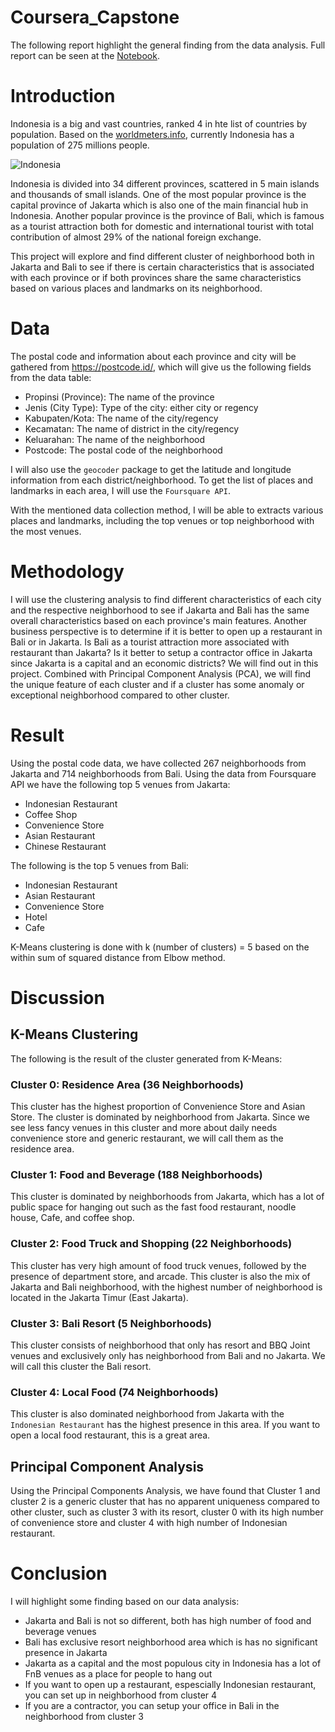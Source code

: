 # Coursera_Capstone

The following report highlight the general finding from the data analysis. Full report can be seen at the [Notebook](https://github.com/Argaadya/Coursera_Capstone/blob/main/week4.ipynb).

# Introduction

Indonesia is a big and vast countries, ranked 4 in hte list of countries by population. Based on the [worldmeters.info](https://www.worldometers.info/world-population/indonesia-population/), currently Indonesia has a population of 275 millions people. 

![Indonesia](https://images.mapsofworld.com/earthquake/1482303515indonesia-map.gif)

Indonesia is divided into 34 different provinces, scattered in 5 main islands and thousands of small islands. One of the most popular province is the capital province of Jakarta which is also one of the main financial hub in Indonesia. Another popular province is the province of Bali, which is famous as a tourist attraction both for domestic and international tourist with total contribution of almost 29% of the national foreign exchange.

This project will explore and find different cluster of neighborhood both in Jakarta and Bali to see if there is certain characteristics that is associated with each province or if both provinces share the same characteristics based on various places and landmarks on its neighborhood.

# Data

The postal code and information about each province and city will be gathered from https://postcode.id/, which will give us the following fields from the data table:

- Propinsi (Province): The name of the province
- Jenis (City Type): Type of the city: either city or regency
- Kabupaten/Kota: The name of the city/regency
- Kecamatan: The name of district in the city/regency
- Keluarahan: The name of the neighborhood
- Postcode: The postal code of the neighborhood

I will also use the `geocoder` package to get the latitude and longitude information from each district/neighborhood. To get the list of places and landmarks in each area, I will use the `Foursquare API`.

With the mentioned data collection method, I will be able to extracts various places and landmarks, including the top venues or top neighborhood with the most venues. 

# Methodology

I will use the clustering analysis to find different characteristics of each city and the respective neighborhood to see if Jakarta and Bali has the same overall characteristics based on each province's main features. Another business perspective is to determine if it is better to open up a restaurant in Bali or in Jakarta. Is Bali as a tourist attraction more associated with restaurant than Jakarta? Is it better to setup a contractor office in Jakarta since Jakarta is a capital and an economic districts? We will find out in this project. Combined with Principal Component Analysis (PCA), we will find the unique feature of each cluster and if a cluster has some anomaly or exceptional neighborhood compared to other cluster.

# Result

Using the postal code data, we have collected 267 neighborhoods from Jakarta and 714 neighborhoods from Bali. Using the data from Foursquare API we have the following top 5 venues from Jakarta:

- Indonesian Restaurant
- Coffee Shop
- Convenience Store
- Asian Restaurant
- Chinese Restaurant

The following is the top 5 venues from Bali:

- Indonesian Restaurant
- Asian Restaurant
- Convenience Store
- Hotel
- Cafe

K-Means clustering is done with k (number of clusters) = 5 based on the within sum of squared distance from Elbow method.

# Discussion

## K-Means Clustering

The following is the result of the cluster generated from K-Means:

### Cluster 0: Residence Area (36 Neighborhoods)

This cluster has the highest proportion of Convenience Store and Asian Store. The cluster is dominated by neighborhood from Jakarta. Since we see less fancy venues in this cluster and more about daily needs convenience store and generic restaurant, we will call them as the residence area.

### Cluster 1: Food and Beverage (188 Neighborhoods)

This cluster is dominated by neighborhoods from Jakarta, which has a lot of public space for hanging out such as the fast food restaurant, noodle house, Cafe, and coffee shop.

### Cluster 2: Food Truck and Shopping (22 Neighborhoods)

This cluster has very high amount of food truck venues, followed by the presence of department store, and arcade. This cluster is also the mix of Jakarta and Bali neighborhood, with the highest number of neighborhood is located in the Jakarta Timur (East Jakarta). 

### Cluster 3: Bali Resort (5 Neighborhoods)

This cluster consists of neighborhood that only has resort and BBQ Joint venues and exclusively only has neighborhood from Bali and no Jakarta. We will call this cluster the Bali resort.

### Cluster 4: Local Food (74 Neighborhoods)

This cluster is also dominated neighborhood from Jakarta with the `Indonesian Restaurant` has the highest presence in this area. If you want to open a local food restaurant, this is a great area.

## Principal Component Analysis

Using the Principal Components Analysis, we have found that Cluster 1 and cluster 2 is a generic cluster that has no apparent uniqueness compared to other cluster, such as cluster 3 with its resort, cluster 0 with its high number of convenience store and cluster 4 with high number of Indonesian restaurant.

# Conclusion

I will highlight some finding based on our data analysis:

- Jakarta and Bali is not so different, both has high number of food and beverage venues
- Bali has exclusive resort neighborhood area which is has no significant presence in Jakarta
- Jakarta as a capital and the most populous city in Indonesia has a lot of FnB venues as a place for people to hang out
- If you want to open up a restaurant, espescially Indonesian restaurant, you can set up in neighborhood from cluster 4
- If you are a contractor, you can setup your office in Bali in the neighborhood from cluster 3

